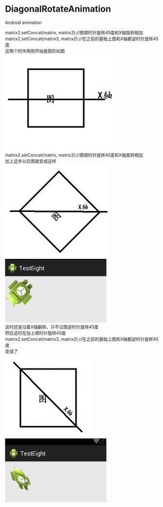 # DiagonalRotateAnimation
Android animation

matrix2.setConcat(matrix, matrix2);//图顺时针旋转45度和X轴旋转相加<br>
matrix2.setConcat(matrix3, matrix2);//在之前的基础上图和X轴都逆时针旋转45度<br>
这两个的作用刚开始是图形如图<br>
![first](https://github.com/ckenergy/DiagonalRotateAnimation/blob/master/image/first.png) <br>
matrix2.setConcat(matrix, matrix2);//图顺时针旋转45度和X轴旋转相加<br>
加上这步以后图就变成这样<br>
![second](https://github.com/ckenergy/DiagonalRotateAnimation/blob/master/image/second.jpg) <br>
![second](https://github.com/ckenergy/DiagonalRotateAnimation/blob/master/image/11.gif) <br>
这时还是沿着X轴翻转，只不过图逆时针旋转45度<br>
然后这时在加上顺时针旋转45度<br>
matrix2.setConcat(matrix3, matrix2);//在之前的基础上图和X轴都逆时针旋转45度<br>
变成了<br>
![thrid](https://github.com/ckenergy/DiagonalRotateAnimation/blob/master/image/Third.png) <br>
![thrid](https://github.com/ckenergy/DiagonalRotateAnimation/blob/master/image/22.gif) 
